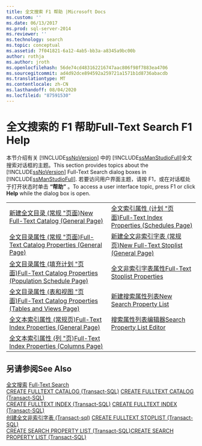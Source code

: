 ```yaml
---
title: 全文搜索 F1 帮助 |Microsoft Docs
ms.custom: ''
ms.date: 06/13/2017
ms.prod: sql-server-2014
ms.reviewer: ''
ms.technology: search
ms.topic: conceptual
ms.assetid: 7f041821-6a12-4ab5-bb3a-a8345a9bc00b
author: rothja
ms.author: jroth
ms.openlocfilehash: 56de74cd483162216747aac806f98f7883ea4706
ms.sourcegitcommit: ad4d92dce894592a259721a1571b1d8736abacdb
ms.translationtype: MT
ms.contentlocale: zh-CN
ms.lasthandoff: 08/04/2020
ms.locfileid: "87591530"
---
```

# <a name="full-text-search-f1-help"></a><span data-ttu-id="2403b-102">全文搜索的 F1 帮助</span><span class="sxs-lookup"><span data-stu-id="2403b-102">Full-Text Search F1 Help</span></span>
  <span data-ttu-id="2403b-103">本节介绍有关 [!INCLUDE[ssNoVersion](../includes/ssnoversion-md.md)] 中的 [!INCLUDE[ssManStudioFull](../includes/ssmanstudiofull-md.md)]全文搜索对话框的主题。</span><span class="sxs-lookup"><span data-stu-id="2403b-103">This section provides topics about the [!INCLUDE[ssNoVersion](../includes/ssnoversion-md.md)] Full-Text Search dialog boxes in [!INCLUDE[ssManStudioFull](../includes/ssmanstudiofull-md.md)].</span></span> <span data-ttu-id="2403b-104">若要访问用户界面主题，请按 F1，或在对话框处于打开状态时单击 **“帮助”** 。</span><span class="sxs-lookup"><span data-stu-id="2403b-104">To access a user interface topic, press F1 or click **Help** while the dialog box is open.</span></span>  
  
|||  
|-|-|  
|[<span data-ttu-id="2403b-105">新建全文目录 &#40;常规 "页面&#41;</span><span class="sxs-lookup"><span data-stu-id="2403b-105">New Full-Text Catalog &#40;General Page&#41;</span></span>](new-full-text-catalog-general-page.md)|[<span data-ttu-id="2403b-106">全文索引属性 &#40;计划 "页面&#41;</span><span class="sxs-lookup"><span data-stu-id="2403b-106">Full-Text Index Properties &#40;Schedules Page&#41;</span></span>](../../2014/database-engine/full-text-index-properties-schedules-page.md)|  
|[<span data-ttu-id="2403b-107">全文目录属性 &#40;常规 "页面&#41;</span><span class="sxs-lookup"><span data-stu-id="2403b-107">Full-Text Catalog Properties &#40;General Page&#41;</span></span>](../../2014/database-engine/full-text-catalog-properties-general-page.md)|[<span data-ttu-id="2403b-108">新建全文非索引字表 &#40;常规页&#41;</span><span class="sxs-lookup"><span data-stu-id="2403b-108">New Full-Text Stoplist &#40;General Page&#41;</span></span>](../../2014/database-engine/new-full-text-stoplist-general-page.md)|  
|[<span data-ttu-id="2403b-109">全文目录属性 &#40;填充计划 "页面&#41;</span><span class="sxs-lookup"><span data-stu-id="2403b-109">Full-Text Catalog Properties &#40;Population Schedule Page&#41;</span></span>](../../2014/database-engine/full-text-catalog-properties-population-schedule-page.md)|[<span data-ttu-id="2403b-110">全文非索引字表属性</span><span class="sxs-lookup"><span data-stu-id="2403b-110">Full-Text Stoplist Properties</span></span>](../../2014/database-engine/full-text-stoplist-properties.md)|  
|[<span data-ttu-id="2403b-111">全文目录属性 &#40;表和视图 "页面&#41;</span><span class="sxs-lookup"><span data-stu-id="2403b-111">Full-Text Catalog Properties &#40;Tables and Views Page&#41;</span></span>](../../2014/database-engine/full-text-catalog-properties-tables-and-views-page.md)|[<span data-ttu-id="2403b-112">新建搜索属性列表</span><span class="sxs-lookup"><span data-stu-id="2403b-112">New Search Property List</span></span>](../../2014/database-engine/new-search-property-list.md)|  
|[<span data-ttu-id="2403b-113">全文本索引属性 &#40;常规页&#41;</span><span class="sxs-lookup"><span data-stu-id="2403b-113">Full-Text Index Properties &#40;General Page&#41;</span></span>](../../2014/database-engine/full-text-index-properties-general-page.md)|[<span data-ttu-id="2403b-114">搜索属性列表编辑器</span><span class="sxs-lookup"><span data-stu-id="2403b-114">Search Property List Editor</span></span>](../../2014/database-engine/search-property-list-editor.md)|  
|[<span data-ttu-id="2403b-115">全文本索引属性 &#40;列 "页&#41;</span><span class="sxs-lookup"><span data-stu-id="2403b-115">Full-Text Index Properties &#40;Columns Page&#41;</span></span>](../../2014/database-engine/full-text-index-properties-columns-page.md)||  
  
## <a name="see-also"></a><span data-ttu-id="2403b-116">另请参阅</span><span class="sxs-lookup"><span data-stu-id="2403b-116">See Also</span></span>  
 <span data-ttu-id="2403b-117">[全文搜索](../relational-databases/search/full-text-search.md) </span><span class="sxs-lookup"><span data-stu-id="2403b-117">[Full-Text Search](../relational-databases/search/full-text-search.md) </span></span>  
 <span data-ttu-id="2403b-118">[CREATE FULLTEXT CATALOG (Transact-SQL)](/sql/t-sql/statements/create-fulltext-catalog-transact-sql) </span><span class="sxs-lookup"><span data-stu-id="2403b-118">[CREATE FULLTEXT CATALOG &#40;Transact-SQL&#41;](/sql/t-sql/statements/create-fulltext-catalog-transact-sql) </span></span>  
 <span data-ttu-id="2403b-119">[CREATE FULLTEXT INDEX (Transact-SQL)](/sql/t-sql/statements/create-fulltext-index-transact-sql) </span><span class="sxs-lookup"><span data-stu-id="2403b-119">[CREATE FULLTEXT INDEX &#40;Transact-SQL&#41;](/sql/t-sql/statements/create-fulltext-index-transact-sql) </span></span>  
 <span data-ttu-id="2403b-120">[创建全文非索引字表 &#40;Transact-sql&#41;](/sql/t-sql/statements/create-fulltext-stoplist-transact-sql) </span><span class="sxs-lookup"><span data-stu-id="2403b-120">[CREATE FULLTEXT STOPLIST &#40;Transact-SQL&#41;](/sql/t-sql/statements/create-fulltext-stoplist-transact-sql) </span></span>  
 [<span data-ttu-id="2403b-121">CREATE SEARCH PROPERTY LIST (Transact-SQL)</span><span class="sxs-lookup"><span data-stu-id="2403b-121">CREATE SEARCH PROPERTY LIST &#40;Transact-SQL&#41;</span></span>](/sql/t-sql/statements/create-search-property-list-transact-sql)  
  
  
